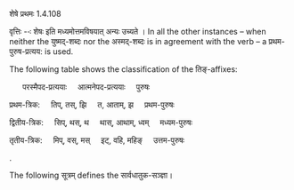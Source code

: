

 शेषे प्रथमः 1.4.108 


वृत्तिः --ः शेषः इति मध्यमोत्तमविषयात् अन्यः उच्यते । In all the other instances – when neither the युष्मद्-शब्दः nor the अस्मद्-शब्दः is in agreement with the verb – a प्रथम-पुरुष-प्रत्यय: is used. 


The following table shows the classification of the तिङ्-affixes: 

      परस्मैपद-प्रत्ययाः     आत्मनेपद-प्रत्ययाः     पुरुषः 

प्रथम-त्रिक:     तिप्, तस्, झि     त, आताम्, झ     प्रथम-पुरुषः 

द्वितीय-त्रिक:     सिप्, थस्, थ     थास्, आथाम्, ध्वम्     मध्यम-पुरुषः 

तृतीय-त्रिक:     मिप्, वस्, मस्     इट्, वहि, महिङ्     उत्तम-पुरुषः 


. 


The following सूत्रम् defines the सार्वधातुक-सञ्ज्ञा। 


